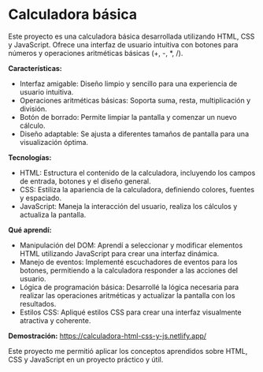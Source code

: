 # Calculadora básica

Este proyecto es una calculadora básica desarrollada utilizando HTML, CSS y JavaScript. Ofrece una interfaz de usuario intuitiva con botones para números y operaciones aritméticas básicas (+, -, *, /).

**Características:**
* Interfaz amigable: Diseño limpio y sencillo para una experiencia de usuario intuitiva.
* Operaciones aritméticas básicas: Soporta suma, resta, multiplicación y división.
* Botón de borrado: Permite limpiar la pantalla y comenzar un nuevo cálculo.
* Diseño adaptable: Se ajusta a diferentes tamaños de pantalla para una visualización óptima.

**Tecnologías:**
* HTML: Estructura el contenido de la calculadora, incluyendo los campos de entrada, botones y el diseño general.
* CSS: Estiliza la apariencia de la calculadora, definiendo colores, fuentes y espaciado.
* JavaScript: Maneja la interacción del usuario, realiza los cálculos y actualiza la pantalla.

**Qué aprendí:**
* Manipulación del DOM: Aprendí a seleccionar y modificar elementos HTML utilizando JavaScript para crear una interfaz dinámica.
* Manejo de eventos: Implementé escuchadores de eventos para los botones, permitiendo a la calculadora responder a las acciones del usuario.
* Lógica de programación básica: Desarrollé la lógica necesaria para realizar las operaciones aritméticas y actualizar la pantalla con los resultados.
* Estilos CSS: Apliqué estilos CSS para crear una interfaz visualmente atractiva y coherente.

**Demostración:**
https://calculadora-html-css-y-js.netlify.app/

Este proyecto me permitió aplicar los conceptos aprendidos sobre HTML, CSS y JavaScript en un proyecto práctico y útil.
